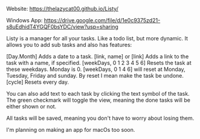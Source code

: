 Website: https://thelazycat00.github.io/Listy/

Windows App: https://drive.google.com/file/d/1e0c9375zd21-s8uEdhidT4YGQF0bsYDC/view?usp=sharing

Listy is a manager for all your tasks. Like a todo list, but more dynamic. It allows you to add sub tasks and also has features:

[Day.Month] Adds a date to a task.
[link, name] or [link] Adds a link to the task with a name, if specified.
[weekDays, 0 1 2 3 4 5 6] Resets the task at these weekdays. Monday is 0. [weekDays, 0 1 4 6] will reset at Monday, Tuesday, Friday and sunday. By reset I mean make the task be undone.
[cycle] Resets every day.

You can also add text to each task by clicking the text symbol of the task.
The green checkmark will toggle the view, meaning the done tasks will be either shown or not.

All tasks will be saved, meaning you don't have to worry about losing them.

I'm planning on making an app for macOs too soon.
